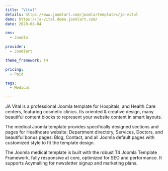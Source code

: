 ```yaml
---
title: "Vital"
details: https://www.joomlart.com/joomla/templates/ja-vital
demo: https://ja-vital.demo.joomlart.com/
date: 2020-08-04

cms: 
  - Joomla

provider:
  - Joomlart

theme_framework: T4

pricing:
  - Paid

tags:
  - Medical

---
```


JA Vital is a professional Joomla template for Hospitals, and Health Care centers, featuring cosmetic clinics. Its oriented & creative design, many beautiful content blocks to represent your website content in smart layouts.

The medical Joomla template provides specifically designed sections and pages for Healthcare website: Department directory, Services, Doctors, and beautiful bonus pages: Blog, Contact, and all Joomla default pages with customized style to fit the template design.

The Joomla medical template is built with the robust T4 Joomla Template Framework, fully responsive at core, optimized for SEO and performance. It supports Acymailing for newsletter signup and marketing plans.